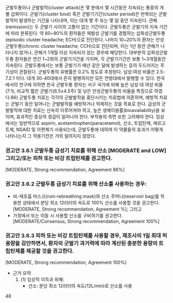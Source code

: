 군발두통이나 군발발작(cluster attack)은 몇 분에서 몇 시간동안 지속되는 통증의 개별 삽화이다. 군발기(cluster bout) 혹은 군발기기간(cluster period)은 반복되는 군발발작이 발생하는 기간을 나타내며, 이는 대개 몇 주 또는 몇 달 동안 지속된다. 관해(remission)는 두 군발기 사이의 고통이 없는 기간이다. 군발두통은 군발기의 지속 기간에 따라 분류된다.
약 80~90%의 환자들은 재발성 군발기를 경험하는 삽화성군발두통(episodic cluster headache; ECH)으로 진단된다. 나머지 10~20%의 환자는 만성군발두통(chronic cluster headache; CCH)으로 진단되며, 이는 1년 동안 관해가 나타나지 않거나, 관해가 1개월 이상 지속되지 않는 경우에 해당한다. 대부분의 삽화성군발두통 환자들은 연간 1~2회의 군발기기간을 가지며, 각 군발기기간은 보통 1~3개월동안 지속된다. 군발두통에서는 보통 군발기가 매년 같은 달에 발생하는 등의 두드러지는 주기성이 관찰된다.
군발두통의 유병률은 0.2% 정도로 추정된다. 남성:여성 비율은 2.5-7.2:1 이다. 대개 30-40대에서 흔히 발병하지만 모든 연령대에서 발병할 수 있다. 한국에서의 연구에 의하면 한국 군발두통 환자는 서구 국가에 비해 높은 남성 대 여성 비율(7:1), 비교적 짧은 군발기(6.5±4.5주) 및 낮은 만성군발두통의 비율을 특징으로 하였다.86)
군발두통 치료는 각각의 군발발작을 중단시키는 치료법에 의존하며, 예방적 치료는 군발기 동안 일어나는 군발발작을 예방하거나 억제하는 것을 목표로 한다. 급성의 군발발작에 대한 치료는 신속히 이루어져야 하고, 높은 생체이용률(bioavailability)을 보이며, 효과적인 증상의 경감이 일어나야 한다. 부작용의 측면 또한 고려해야 한다. 임상에서는 일반적으로 aspirin, acetaminophen(paracetamol), 산소, 트립탄제, 에르고트제, NSAID 및 아편제가 사용되는데, 군발두통에 대하여 이 약물들의 효과가 어떻게 나타나는지 그 작용기전은 거의 알려지지 않았다.

### 권고안 3.6.1 군발두통 급성기 치료를 위해 산소 [MODERATE and LOW] 그리고/또는 피하 또는 비강 트립탄제를 권고한다.
[MODERATE, Strong recommendation, Agreement 86%]

### 권고안 3.6.2 군발두통 급성기 치료를 위해 산소를 사용하는 경우:
- 비-재호흡 마스크(non-rebreathing mask)와 산소 주머니(reservoir bag)를 착용한 상태에서 분당 최소 12리터의 속도로 100% 산소를 사용할 것을 권고한다. [MODERATE, Strong recommendation, Agreement %]; 그리고
- 가정에서 또는 이동 시 사용할 산소를 구비하기를 권고한다. [MODERATE/Consensus, Strong recommendation, Agreement 100%]

### 권고안 3.6.3 피하 또는 비강 트립탄제를 사용할 경우, 제조사의 1일 최대 허용량을 감안하면서, 환자의 군발기 과거력에 따라 계산된 충분한 용량의 트립탄제를 제공할 것을 권고한다.
[MODERATE, Strong recommendation, Agreement 100%]

- 근거 요약
    1. (1) 임상적 이득과 위해:
        - 산소: 분당 최소 12리터의 속도(12L/min)로 산소를 사용

<PAGE>48